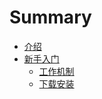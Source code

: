 # Summary

* [介绍](README.md)
* [新手入门](chapter_01/README.md)
   * [工作机制](chapter_01/00_workflow.md)
   * [下载安装](chapter_01/02_install.md)

